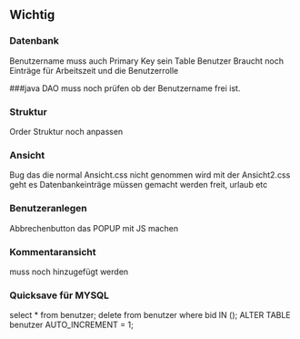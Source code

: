 ## Wichtig
### Datenbank
Benutzername muss auch Primary Key sein
Table Benutzer Braucht noch Einträge für Arbeitszeit und die Benutzerrolle

###java
DAO muss noch prüfen ob der Benutzername frei ist.

### Struktur
Order Struktur noch anpassen

### Ansicht
Bug das die normal Ansicht.css nicht genommen wird mit der Ansicht2.css geht es
Datenbankeinträge müssen gemacht werden freit, urlaub etc

### Benutzeranlegen
Abbrechenbutton das POPUP mit JS machen

### Kommentaransicht
muss noch hinzugefügt werden

### Quicksave für MYSQL
select * from benutzer;
delete from benutzer where bid IN ();
ALTER TABLE benutzer AUTO_INCREMENT = 1;